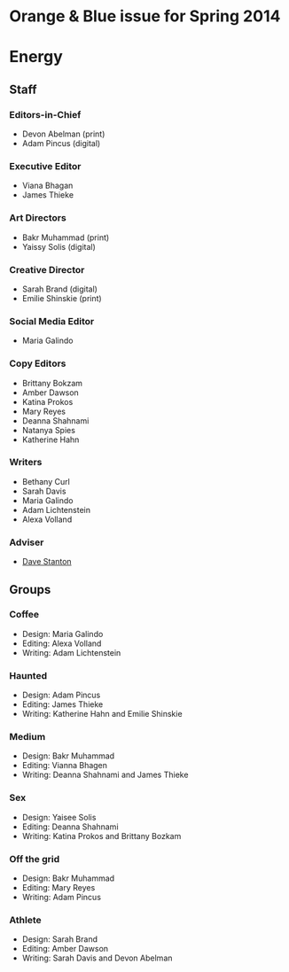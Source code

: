 Orange &amp; Blue issue for Spring 2014
=================================================

# Energy

## Staff

### Editors-in-Chief

* Devon Abelman (print)
* Adam Pincus (digital)

### Executive Editor 

* Viana Bhagan
* James Thieke

### Art Directors

* Bakr Muhammad (print)
* Yaissy Solis (digital)

### Creative Director

* Sarah Brand (digital)
* Emilie Shinskie (print)

### Social Media Editor

* Maria Galindo

### Copy Editors

* Brittany Bokzam
* Amber Dawson
* Katina Prokos
* Mary Reyes
* Deanna Shahnami
* Natanya Spies
* Katherine Hahn

### Writers

* Bethany Curl
* Sarah Davis
* Maria Galindo
* Adam Lichtenstein
* Alexa Volland

### Adviser

* [Dave Stanton](https://github.com/gotoplanb/)

## Groups

### Coffee

* Design: Maria Galindo
* Editing: Alexa Volland
* Writing: Adam Lichtenstein

### Haunted

* Design: Adam Pincus
* Editing: James Thieke
* Writing: Katherine Hahn and Emilie Shinskie

### Medium

* Design: Bakr Muhammad
* Editing: Vianna Bhagen
* Writing: Deanna Shahnami and James Thieke

### Sex

* Design: Yaisee Solis
* Editing: Deanna Shahnami
* Writing: Katina Prokos and Brittany Bozkam

### Off the grid

* Design: Bakr Muhammad
* Editing: Mary Reyes
* Writing: Adam Pincus

### Athlete

* Design: Sarah Brand
* Editing: Amber Dawson 
* Writing: Sarah Davis and Devon Abelman
